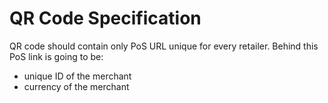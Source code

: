 # QR Code Specification

QR code should contain only PoS URL unique for every retailer. Behind this PoS link is going to be:

- unique ID of the merchant
- currency of the merchant
